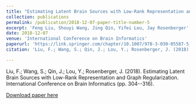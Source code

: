```yaml
---
title: "Estimating Latent Brain Sources with Low-Rank Representation and Graph Regularization"
collection: publications
permalink: /publication/2018-12-07-paper-title-number-5
excerpt: 'Feng Liu, Shouyi Wang, Jing Qin, Yifei Lou, Jay Rosenberger'
date: 2018-12-07
venue: 'International Conference on Brain Informatics'
paperurl: 'https://link.springer.com/chapter/10.1007/978-3-030-05587-5_29'
citation: 'Liu, F.; Wang, S.; Qin, J.; Lou, Y.; Rosenberger, J. (2018). Estimating Latent Brain Sources with Low-Rank Representation and Graph Regularization. International Conference on Brain Informatics (pp. 304--316).'

---
```


Liu, F.; Wang, S.; Qin, J.; Lou, Y.; Rosenberger, J. (2018). Estimating Latent Brain Sources with Low-Rank Representation and Graph Regularization. International Conference on Brain Informatics (pp. 304--316).

[Download paper here](https://link.springer.com/chapter/10.1007/978-3-030-05587-5_29)

